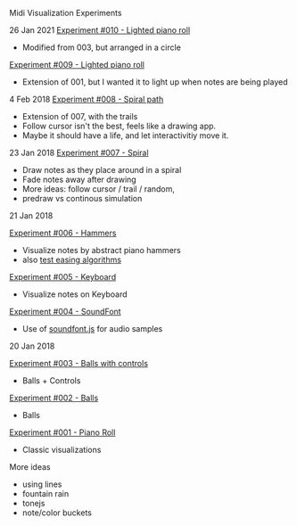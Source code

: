 Midi Visualization Experiments


26 Jan 2021
[Experiment #010 - Lighted piano roll](010_fountain_rain.html)
- Modified from 003, but arranged in a circle


[Experiment #009 - Lighted piano roll](009_piano_roll_lights.html)
- Extension of 001, but I wanted it to light up when notes are being played

4 Feb 2018
[Experiment #008 - Spiral path](008_spiral_path.html)
- Extension of 007, with the trails
- Follow cursor isn't the best, feels like a drawing app.
- Maybe it should have a life, and let interactivitiy move it.

23 Jan 2018
[Experiment #007 - Spiral](007_spiral.html)
- Draw notes as they place around in a spiral
- Fade notes away after drawing
- More ideas: follow cursor / trail / random,
- predraw vs continous simulation

21 Jan 2018

[Experiment #006 - Hammers](006_hammers.html)
- Visualize notes by abstract piano hammers
- also [test easing algorithms](test_fade.html)

[Experiment #005 - Keyboard](005_keyboard.html)
- Visualize notes on Keyboard

[Experiment #004 - SoundFont](004_soundfont.html)
- Use of [soundfont.js](https://github.com/danigb/soundfont-player) for audio samples

20 Jan 2018

[Experiment #003 - Balls with controls](003_ballsy.html)
- Balls + Controls

[Experiment #002 - Balls ](002_balls.html)
- Balls

[Experiment #001 - Piano Roll ](001_basic_piano_roll.html)
- Classic visualizations

More ideas
- using lines
- fountain rain
- tonejs
- note/color buckets
